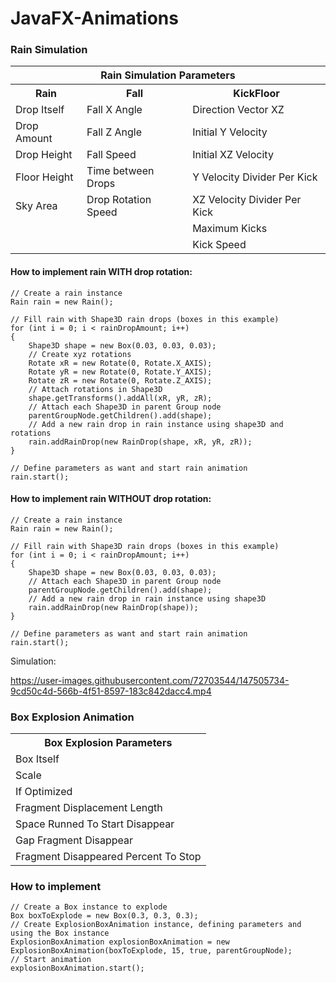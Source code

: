 # JavaFX-Animations

### Rain Simulation

<table>
  <tr>
    <th colspan = 3>Rain Simulation Parameters</tr>
  </tr>
  <tr>
    <th>Rain</th>
    <th>Fall</th>
    <th>KickFloor</th>
  </tr>
  <tr>
    <td>Drop Itself</td>
    <td>Fall X Angle</td>
    <td>Direction Vector XZ</td>
  </tr>
  <tr>
    <td>Drop Amount</td>
    <td>Fall Z Angle</td>
    <td>Initial Y Velocity</td>
  </tr>
  <tr>
    <td>Drop Height</td>
    <td>Fall Speed</td>
    <td>Initial XZ Velocity</td>
  </tr>
  <tr>
    <td>Floor Height</td>
    <td>Time between Drops</td>
    <td>Y Velocity Divider Per Kick</td>
  </tr>
  <tr>
    <td>Sky Area</td>
    <td>Drop Rotation Speed</td>
    <td>XZ Velocity Divider Per Kick</td>
  </tr>
  <tr>
    <td></td>
    <td></td>
    <td>Maximum Kicks</td>
  </tr>
  <tr>
    <td></td>
    <td></td>
    <td>Kick Speed</td>
  </tr>
</table>

#### How to implement rain WITH drop rotation:

```
// Create a rain instance
Rain rain = new Rain();

// Fill rain with Shape3D rain drops (boxes in this example)
for (int i = 0; i < rainDropAmount; i++)
{
    Shape3D shape = new Box(0.03, 0.03, 0.03);
    // Create xyz rotations
    Rotate xR = new Rotate(0, Rotate.X_AXIS);
    Rotate yR = new Rotate(0, Rotate.Y_AXIS);
    Rotate zR = new Rotate(0, Rotate.Z_AXIS);
    // Attach rotations in Shape3D
    shape.getTransforms().addAll(xR, yR, zR);
    // Attach each Shape3D in parent Group node
    parentGroupNode.getChildren().add(shape);
    // Add a new rain drop in rain instance using shape3D and rotations
    rain.addRainDrop(new RainDrop(shape, xR, yR, zR));
}

// Define parameters as want and start rain animation
rain.start();
```

#### How to implement rain WITHOUT drop rotation:

```
// Create a rain instance
Rain rain = new Rain();

// Fill rain with Shape3D rain drops (boxes in this example)
for (int i = 0; i < rainDropAmount; i++)
{
    Shape3D shape = new Box(0.03, 0.03, 0.03);
    // Attach each Shape3D in parent Group node
    parentGroupNode.getChildren().add(shape);
    // Add a new rain drop in rain instance using shape3D
    rain.addRainDrop(new RainDrop(shape));
}

// Define parameters as want and start rain animation
rain.start();
```

Simulation:

https://user-images.githubusercontent.com/72703544/147505734-9cd50c4d-566b-4f51-8597-183c842dacc4.mp4

### Box Explosion Animation


<table>
  <tr>
    <th>Box Explosion Parameters</th>
  </tr>
  <tr>
    <td>Box Itself</td>
  </tr>
  <tr>
    <td>Scale</td>
  </tr>
  <tr>
    <td>If Optimized</td>
  </tr>
  <tr>
    <td>Fragment Displacement Length</td>
  </tr>
  <tr>
    <td>Space Runned To Start Disappear</td>
  </tr>
  <tr>
    <td>Gap Fragment Disappear</td>
  </tr>
  <tr>
    <td>Fragment Disappeared Percent To Stop</td>
  </tr>
</table>

### How to implement

```
// Create a Box instance to explode
Box boxToExplode = new Box(0.3, 0.3, 0.3);
// Create ExplosionBoxAnimation instance, defining parameters and using the Box instance
ExplosionBoxAnimation explosionBoxAnimation = new ExplosionBoxAnimation(boxToExplode, 15, true, parentGroupNode);
// Start animation
explosionBoxAnimation.start();
```
